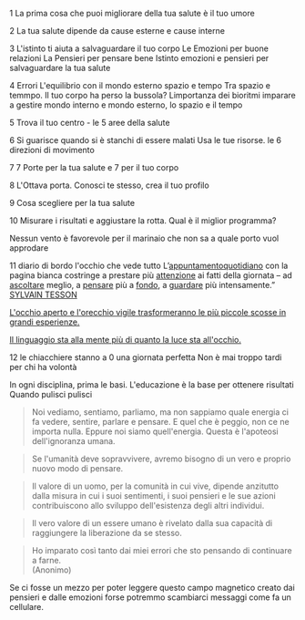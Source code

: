 1 La prima cosa che puoi migliorare della tua salute è il tuo umore

2 La tua salute dipende da cause esterne e cause interne

3 L'istinto ti aiuta a salvaguardare il tuo corpo
	Le Emozioni per buone relazioni
	La Pensieri per pensare bene 
Istinto emozioni e pensieri per salvaguardare la tua salute

4 Errori L'equilibrio con il mondo esterno spazio e tempo 
Tra spazio e temmpo. Il tuo corpo ha perso la bussola?  Limportanza dei bioritmi
imparare a gestire mondo interno e mondo esterno, lo spazio e il tempo


5  Trova il tuo centro - le 5 aree della salute

6  Si guarisce quando si è stanchi di essere malati
 Usa le tue risorse. le 6 direzioni di movimento  

7  7 Porte per la tua salute e 7 per il tuo corpo 

8 L'Ottava porta. Conosci te stesso, crea il tuo profilo

9 Cosa scegliere per la tua salute 

10 Misurare i risultati e aggiustare la rotta. Qual è il miglior programma?

Nessun vento è favorevole per il marinaio che non sa a quale porto vuol approdare

11 diario di bordo l'occhio che vede tutto
L’[appuntamento](https://www.frasicelebri.it/argomento/appuntamenti/)[quotidiano](https://www.frasicelebri.it/argomento/quotidiani/)  con la pagina bianca costringe a prestare più  [attenzione](https://www.frasicelebri.it/argomento/attenzione/)  ai fatti della giornata – ad  [ascoltare](https://www.frasicelebri.it/argomento/ascoltare/)  meglio, a  [pensare](https://www.frasicelebri.it/argomento/pensare/)  più a  [fondo](https://www.frasicelebri.it/argomento/coerenza/), a  [guardare](https://www.frasicelebri.it/argomento/osservare/)  più intensamente.”  
[SYLVAIN TESSON](https://www.frasicelebri.it/frasi-di/sylvain-tesson/)

[L'occhio aperto e l'orecchio vigile trasformeranno le più piccole scosse in grandi esperienze.](https://aforismi.meglio.it/aforisma.htm?id=5b9a "Aforisma di Vasilij Kandinskij")

[Il linguaggio sta alla mente più  di quanto la luce sta all'occhio.](https://aforismi.meglio.it/aforisma.htm?id=3794 "Aforisma di William Gibson")

12 le chiacchiere stanno a 0 una giornata perfetta
Non è mai troppo tardi per chi ha volontà

In ogni disciplina, prima le basi. L'educazione è la base per ottenere risultati
Quando pulisci pulisci


>Noi vediamo, sentiamo, parliamo, ma non sappiamo quale energia ci fa vedere, sentire, parlare e pensare. E quel che è peggio, non ce ne importa nulla. Eppure noi siamo quell'energia. Questa è l'apoteosi dell'ignoranza umana.

> Se l'umanità deve sopravvivere, avremo bisogno di un vero e proprio nuovo modo di pensare.

> Il valore di un uomo, per la comunità in cui vive, dipende anzitutto dalla misura in cui i suoi sentimenti, i suoi pensieri e le sue azioni contribuiscono allo sviluppo dell'esistenza degli altri individui.

>Il vero valore di un essere umano è rivelato dalla sua capacità di raggiungere la liberazione da se stesso.

> Ho imparato così tanto dai miei errori che sto pensando di continuare a farne.  
(Anonimo)

Se ci fosse un mezzo per poter leggere questo campo magnetico creato dai pensieri e dalle emozioni forse potremmo scambiarci messaggi come fa un cellulare.
<!--stackedit_data:
eyJoaXN0b3J5IjpbMTgxOTkxNTEwMiwyMTI5ODE0MjY3LC0xND
ExNDEzNTIyLC0xMjg5NDM1NzgsLTExNjgxMzM2MDksODAxMjg5
NDcwLC0xOTkwMTkwODA1LDE0NDA0MzE5MDEsLTEzNTg1NzIyNT
UsMTYyNzMwNjA1NV19
-->